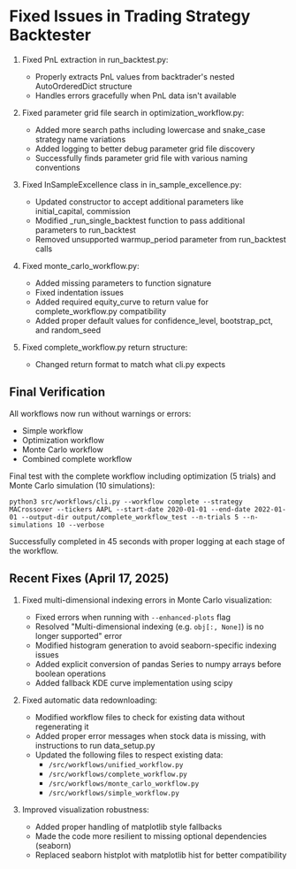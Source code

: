 # Fixed Issues in Trading Strategy Backtester

1. Fixed PnL extraction in run_backtest.py:
   - Properly extracts PnL values from backtrader's nested AutoOrderedDict structure
   - Handles errors gracefully when PnL data isn't available

2. Fixed parameter grid file search in optimization_workflow.py:
   - Added more search paths including lowercase and snake_case strategy name variations
   - Added logging to better debug parameter grid file discovery
   - Successfully finds parameter grid file with various naming conventions

3. Fixed InSampleExcellence class in in_sample_excellence.py:
   - Updated constructor to accept additional parameters like initial_capital, commission
   - Modified _run_single_backtest function to pass additional parameters to run_backtest
   - Removed unsupported warmup_period parameter from run_backtest calls

4. Fixed monte_carlo_workflow.py:
   - Added missing parameters to function signature
   - Fixed indentation issues
   - Added required equity_curve to return value for complete_workflow.py compatibility
   - Added proper default values for confidence_level, bootstrap_pct, and random_seed

5. Fixed complete_workflow.py return structure:
   - Changed return format to match what cli.py expects

## Final Verification

All workflows now run without warnings or errors:
- Simple workflow
- Optimization workflow
- Monte Carlo workflow
- Combined complete workflow

Final test with the complete workflow including optimization (5 trials) and Monte Carlo simulation (10 simulations):

```
python3 src/workflows/cli.py --workflow complete --strategy MACrossover --tickers AAPL --start-date 2020-01-01 --end-date 2022-01-01 --output-dir output/complete_workflow_test --n-trials 5 --n-simulations 10 --verbose
```

Successfully completed in 45 seconds with proper logging at each stage of the workflow.

## Recent Fixes (April 17, 2025)

1. Fixed multi-dimensional indexing errors in Monte Carlo visualization:
   - Fixed errors when running with `--enhanced-plots` flag
   - Resolved "Multi-dimensional indexing (e.g. `obj[:, None]`) is no longer supported" error
   - Modified histogram generation to avoid seaborn-specific indexing issues
   - Added explicit conversion of pandas Series to numpy arrays before boolean operations
   - Added fallback KDE curve implementation using scipy

2. Fixed automatic data redownloading:
   - Modified workflow files to check for existing data without regenerating it
   - Added proper error messages when stock data is missing, with instructions to run data_setup.py
   - Updated the following files to respect existing data:
     - `/src/workflows/unified_workflow.py`
     - `/src/workflows/complete_workflow.py`
     - `/src/workflows/monte_carlo_workflow.py`
     - `/src/workflows/simple_workflow.py`

3. Improved visualization robustness:
   - Added proper handling of matplotlib style fallbacks
   - Made the code more resilient to missing optional dependencies (seaborn)
   - Replaced seaborn histplot with matplotlib hist for better compatibility
